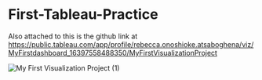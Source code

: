 # First-Tableau-Practice
Also attached to this is the github link at https://public.tableau.com/app/profile/rebecca.onoshioke.atsaboghena/viz/MyFirstdashboard_16397558488350/MyFirstVisualizationProject


![My First Visualization Project (1)](https://user-images.githubusercontent.com/96450822/172156740-582c2d7c-d582-4e84-b55a-aae5f1f8ec71.png)
